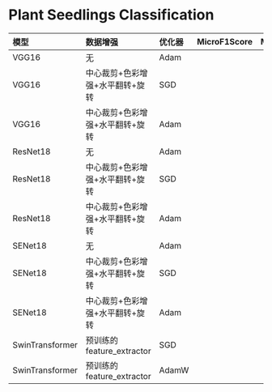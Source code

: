 # Plant Seedlings Classification

|模型           |数据增强                       |优化器 |MicroF1Score   |MacroF1Score   |KaggleScore|  
|:-             |:-                             |:-     |:-             |:-             |:-         |
|VGG16          |无                             |Adam   |               |               |           |
|VGG16          |中心裁剪+色彩增强+水平翻转+旋转|SGD    |               |               |           |
|VGG16          |中心裁剪+色彩增强+水平翻转+旋转|Adam   |               |               |           |
|ResNet18       |无                             |Adam   |               |               |           |
|ResNet18       |中心裁剪+色彩增强+水平翻转+旋转|SGD    |               |               |           |
|ResNet18       |中心裁剪+色彩增强+水平翻转+旋转|Adam   |               |               |           |
|SENet18        |无                             |Adam   |               |               |           |
|SENet18        |中心裁剪+色彩增强+水平翻转+旋转|SGD    |               |               |           |
|SENet18        |中心裁剪+色彩增强+水平翻转+旋转|Adam   |               |               |           |
|SwinTransformer|预训练的feature_extractor      |SGD    |               |               |           |
|SwinTransformer|预训练的feature_extractor      |AdamW  |               |               |           |
